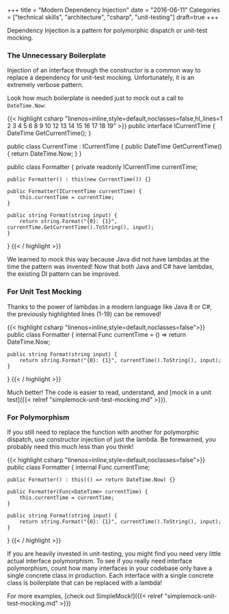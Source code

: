 +++
title = "Modern Dependency Injection"
date = "2016-06-11"
Categories = ["technical skills", "architecture", "csharp", "unit-testing"]
draft=true
+++

Dependency Injection is a pattern for polymorphic dispatch or unit-test mocking.

### The Unnecessary Boilerplate

Injection of an interface through the constructor is a common way to replace a
dependency for unit-test mocking. Unfortunately, it is an extremely verbose
pattern.

Look how much boilerplate is needed just to mock out a call to
```DateTime.Now```:

{{< highlight csharp "linenos=inline,style=default,noclasses=false,hl_lines=1 2 3 4 5 6 8 9 10 12 13 14 15 16 17 18 19" >}}
public interface ICurrentTime {
    DateTime GetCurrentTime();
}

public class CurrentTime : ICurrentTime {
    public DateTime GetCurrentTime() {
        return DateTime.Now;
    }
}

public class Formatter {
    private readonly ICurrentTime currentTime;

    public Formatter() : this(new CurrentTime()) {}

    public Formatter(ICurrentTime currentTime) {
        this.currentTime = currentTime;
    }

    public string Format(string input) {
        return string.Format("{0}: {1}", currentTime.GetCurrentTime().ToString(), input);
    }
}
{{< / highlight >}}

We learned to mock this way because Java did not have lambdas at the time the
pattern was invented! Now that both Java and C# have lambdas, the existing DI
pattern can be improved.

### For Unit Test Mocking

Thanks to the power of lambdas in a modern language like Java 8 or C#, the
previously highlighted lines (1-19) can be removed!

{{< highlight csharp "linenos=inline,style=default,noclasses=false">}}
public class Formatter {
    internal Func<DateTime> currentTime = () => return DateTime.Now;

    public string Format(string input) {
        return string.Format("{0}: {1}", currentTime().ToString(), input);
    }
}
{{< / highlight >}}

Much better! The code is easier to read, understand, and [mock in a unit test]({{< relref "simplemock-unit-test-mocking.md" >}}). 

### For Polymorphism

If you still need to replace the function with another for polymorphic dispatch,
use constructor injection of just the lambda. Be forewarned, you probably need
this much less than you think!

{{< highlight csharp "linenos=inline,style=default,noclasses=false">}}
public class Formatter {
    internal Func<DateTime> currentTime;

    public Formatter() : this(() => return DateTime.Now) {}

    public Formatter(Func<DateTime> currentTime) {
        this.currentTime = currentTime;
    }

    public string Format(string input) {
        return string.Format("{0}: {1}", currentTime().ToString(), input);
    }
}
{{< / highlight >}}

If you are heavily invested in unit-testing, you might find you need very little
actual interface polymorphism. To see if you really need interface polymorphism,
count how many interfaces in your codebase only have a single concrete class in
production. Each interface with a single concrete class is boilerplate that can
be replaced with a lambda!

For more examples, [check out SimpleMock!]({{< relref "simplemock-unit-test-mocking.md" >}})
